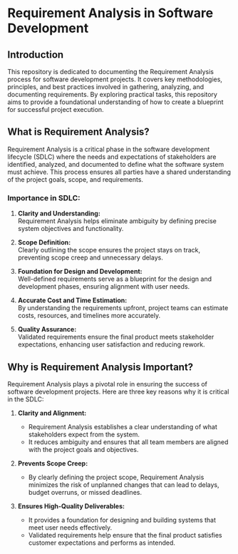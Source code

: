 # Requirement Analysis in Software Development  

## Introduction  
This repository is dedicated to documenting the Requirement Analysis process for software development projects. It covers key methodologies, principles, and best practices involved in gathering, analyzing, and documenting requirements. By exploring practical tasks, this repository aims to provide a foundational understanding of how to create a blueprint for successful project execution.  

## What is Requirement Analysis?  

Requirement Analysis is a critical phase in the software development lifecycle (SDLC) where the needs and expectations of stakeholders are identified, analyzed, and documented to define what the software system must achieve. This process ensures all parties have a shared understanding of the project goals, scope, and requirements.  

### Importance in SDLC:  
1. **Clarity and Understanding:**  
   Requirement Analysis helps eliminate ambiguity by defining precise system objectives and functionality.  

2. **Scope Definition:**  
   Clearly outlining the scope ensures the project stays on track, preventing scope creep and unnecessary delays.  

3. **Foundation for Design and Development:**  
   Well-defined requirements serve as a blueprint for the design and development phases, ensuring alignment with user needs.  

4. **Accurate Cost and Time Estimation:**  
   By understanding the requirements upfront, project teams can estimate costs, resources, and timelines more accurately.  

5. **Quality Assurance:**  
   Validated requirements ensure the final product meets stakeholder expectations, enhancing user satisfaction and reducing rework.  

## Why is Requirement Analysis Important?  

Requirement Analysis plays a pivotal role in ensuring the success of software development projects. Here are three key reasons why it is critical in the SDLC:  

1. **Clarity and Alignment:**  
   - Requirement Analysis establishes a clear understanding of what stakeholders expect from the system.  
   - It reduces ambiguity and ensures that all team members are aligned with the project goals and objectives.  

2. **Prevents Scope Creep:**  
   - By clearly defining the project scope, Requirement Analysis minimizes the risk of unplanned changes that can lead to delays, budget overruns, or missed deadlines.  

3. **Ensures High-Quality Deliverables:**  
   - It provides a foundation for designing and building systems that meet user needs effectively.  
   - Validated requirements help ensure that the final product satisfies customer expectations and performs as intended.  

